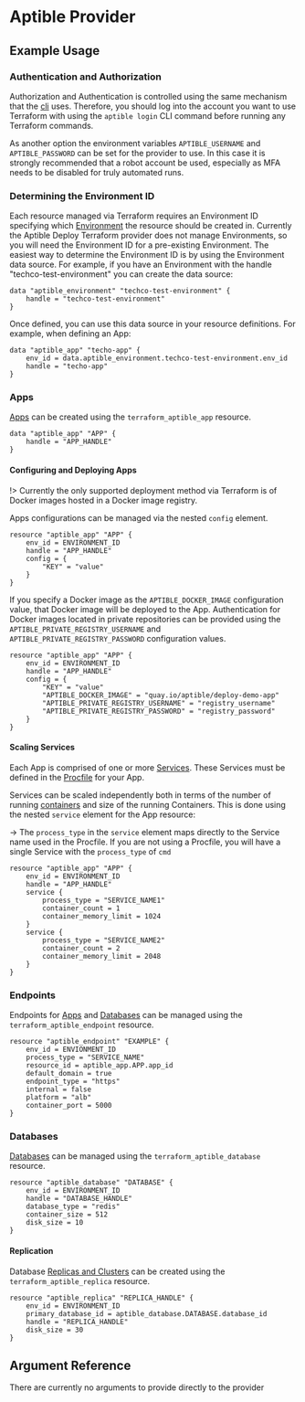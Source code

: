# Aptible Provider

## Example Usage

### Authentication and Authorization

Authorization and Authentication is controlled using the same mechanism
that the [cli](https://www.aptible.com/documentation/deploy/cli.html) uses.
Therefore, you should log into the account you want to use Terraform with using
the `aptible login` CLI command before running any Terraform commands.

As another option the environment variables `APTIBLE_USERNAME` and
`APTIBLE_PASSWORD` can be set for the provider to use. In this case it is
strongly recommended that a robot account be used, especially as MFA needs to
be disabled for truly automated runs.

### Determining the Environment ID

Each resource managed via Terraform requires an Environment ID specifying which
[Environment](https://www.aptible.com/documentation/deploy/reference/environments.html)
the resource should be created in. Currently the Aptible Deploy Terraform
provider does not manage Environments, so you will need the Environment ID for
a pre-existing Environment. The easiest way to determine the Environment ID is
by using the Environment data source. For example, if you have an Environment
with the handle "techco-test-environment" you can create the data source:

```hcl
data "aptible_environment" "techco-test-environment" {
    handle = "techco-test-environment"
}
```

Once defined, you can use this data source in your resource definitions.
For example, when defining an App:

```hcl
data "aptible_app" "techo-app" {
    env_id = data.aptible_environment.techco-test-environment.env_id
    handle = "techo-app"
}
```

### Apps

[Apps](https://www.aptible.com/documentation/deploy/reference/apps.html) can be
created using the `terraform_aptible_app` resource.

```hcl
data "aptible_app" "APP" {
    handle = "APP_HANDLE"
}
```

#### Configuring and Deploying Apps

!> Currently the only supported deployment method via Terraform is of
Docker images hosted in a Docker image registry.

Apps configurations can be managed via the nested `config` element.

```hcl
resource "aptible_app" "APP" {
    env_id = ENVIRONMENT_ID
    handle = "APP_HANDLE"
    config = {
        "KEY" = "value"
    }
}
```

If you specify a Docker image as the `APTIBLE_DOCKER_IMAGE`
configuration value, that Docker image will be deployed to the App.
Authentication for Docker images located in
private repositories can be provided using the
`APTIBLE_PRIVATE_REGISTRY_USERNAME` and
`APTIBLE_PRIVATE_REGISTRY_PASSWORD` configuration values.

```hcl
resource "aptible_app" "APP" {
    env_id = ENVIRONMENT_ID
    handle = "APP_HANDLE"
    config = {
        "KEY" = "value"
        "APTIBLE_DOCKER_IMAGE" = "quay.io/aptible/deploy-demo-app"
        "APTIBLE_PRIVATE_REGISTRY_USERNAME" = "registry_username"
        "APTIBLE_PRIVATE_REGISTRY_PASSWORD" = "registry_password"
    }
}
```

#### Scaling Services

Each App is comprised of one or more
[Services](https://www.aptible.com/documentation/deploy/reference/apps/services.html).
These Services must be defined in the
[Procfile](https://www.aptible.com/documentation/deploy/reference/apps/services/defining-services.html#explicit-services-procfiles)
for your App.

Services can be scaled independently both in terms of the number of running
[containers](https://www.aptible.com/documentation/deploy/reference/containers.html)
and size of the running Containers. This is done using the nested `service`
element for the App resource:

-> The `process_type` in the `service` element maps directly to the
Service name used in the Procfile. If you are not using a Procfile,
you will have a single Service with the `process_type` of `cmd`

```hcl
resource "aptible_app" "APP" {
    env_id = ENVIRONMENT_ID
    handle = "APP_HANDLE"
    service {
        process_type = "SERVICE_NAME1"
        container_count = 1
        container_memory_limit = 1024
    }
    service {
        process_type = "SERVICE_NAME2"
        container_count = 2
        container_memory_limit = 2048
    }
}
```

### Endpoints

Endpoints for
[Apps](https://www.aptible.com/documentation/deploy/reference/apps/endpoints.html)
and
[Databases](https://www.aptible.com/documentation/deploy/reference/databases/endpoints.html)
can be managed using the `terraform_aptible_endpoint` resource.

```hcl
resource "aptible_endpoint" "EXAMPLE" {
    env_id = ENVIONMENT_ID
    process_type = "SERVICE_NAME"
    resource_id = aptible_app.APP.app_id
    default_domain = true
    endpoint_type = "https"
    internal = false
    platform = "alb"
    container_port = 5000
}
```

### Databases

[Databases](https://www.aptible.com/documentation/deploy/reference/databases.html)
can be managed using the `terraform_aptible_database` resource.

```hcl
resource "aptible_database" "DATABASE" {
    env_id = ENVIRONMENT_ID
    handle = "DATABASE_HANDLE"
    database_type = "redis"
    container_size = 512
    disk_size = 10
}
```

#### Replication

Database [Replicas and
Clusters](https://www.aptible.com/documentation/deploy/reference/databases/replication-clustering.html)
can be created using the `terraform_aptible_replica` resource.

```hcl
resource "aptible_replica" "REPLICA_HANDLE" {
    env_id = ENVIRONMENT_ID
    primary_database_id = aptible_database.DATABASE.database_id
    handle = "REPLICA_HANDLE"
    disk_size = 30
}
```

## Argument Reference

There are currently no arguments to provide directly to the provider
